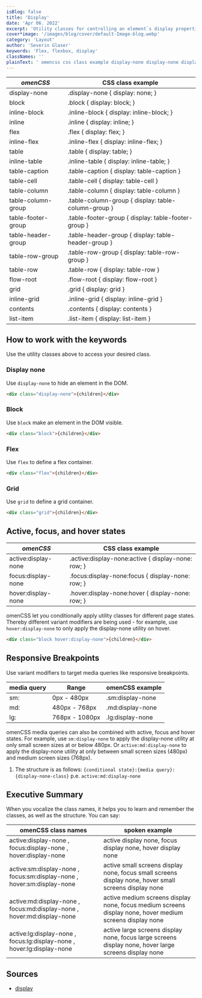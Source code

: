 ```yaml
---
isBlog: false
title: 'Display'
date: 'Apr 06. 2022'
excerpt: 'Utility classes for controlling an element`s display properties.'
cover*image: '/images/blog/cover/default-Image-blog.webp'
category: 'Layout'
author: 'Severin Glaser'
keywords: 'Flex, flexbox, display'
classNames: ''
plainText: ' omencss css class example display-none display-none display: none; block block display: block; inline-block inline-block display: inline-block; inline inline display: inline; flex flex display: flex; inline-flex inline-flex display: inline-flex; table table display: table; inline-table inline-table display: inline-table; table-caption table-caption display: table-caption table-cell table-cell display: table-cell table-column table-column display: table-column table-column-group table-column-group display: table-column-group table-footer-group table-footer-group display: table-footer-group table-header-group table-header-group display: table-header-group table-row-group table-row-group display: table-row-group table-row table-row display: table-row flow-root flow-root display: flow-root grid grid display: grid inline-grid inline-grid display: inline-grid contents contents display: contents list-item list-item display: list-item how to work with the keywords use the utility classes above to access your desired class display none use `display-none` to hide an element in the dom  block use `block` make an element in the dom visible  flex use `flex` to define a flex container  grid use `grid` to define a grid container  active focus and hover states omencss css class example active:display-none active :display-none:active display-none: row; focus:display-none focus :display-none:focus display-none: row; hover:display-none hover :display-none:hover display-none: row; omencss let you conditionally apply utility classes for different page states thereby different variant modifiers are being used for example use `hover:display-none` to only apply the display-none utility on hover  responsive breakpoints use variant modifiers to target media queries like responsive breakpoints media query range omencss example sm: 0px 480px sm:display-none md: 480px 768px md:display-none lg: 768px 1080px lg:display-none omencss media queries can also be combined with active focus and hover states for example use `sm:display-none` to apply the display-none utility at only small screen sizes at or below 480px or `active:md:display-none` to apply the display-none utility at only between small screen sizes 480px and medium screen sizes 768px 1 the structure is as follows: ` conditional state : media query : display-none-class ` p e `active:md:display-none` executive summary when you vocalize the class names it helps you to learn and remember the classes as well as the structure you can say: omencss class names spoken example active:display-none focus:display-none hover:display-none active display none focus display none hover display none active:sm:display-none focus:sm:display-none hover:sm:display-none active small screens display none focus small screens display none hover small screens display none active:md:display-none focus:md:display-none hover:md:display-none active medium screens display none focus medium screens display none hover medium screens display none active:lg:display-none focus:lg:display-none hover:lg:display-none active large screens display none focus large screens display none hover large screens display none sources display https: developer mozilla org en-us docs web css display '
---
```


| _omenCSS_          | CSS class example                                   |
| ------------------ | --------------------------------------------------- |
| display-none       | .display-none { display: none; }                    |
| block              | .block { display: block; }                          |
| inline-block       | .inline-block { display: inline-block; }            |
| inline             | .inline { display: inline; }                        |
| flex               | .flex { display: flex; }                            |
| inline-flex        | .inline-flex { display: inline-flex; }              |
| table              | .table { display: table; }                          |
| inline-table       | .inline-table { display: inline-table; }            |
| table-caption      | .table-caption { display: table-caption }           |
| table-cell         | .table-cell { display: table-cell }                 |
| table-column       | .table-column { display: table-column }             |
| table-column-group | .table-column-group { display: table-column-group } |
| table-footer-group | .table-footer-group { display: table-footer-group } |
| table-header-group | .table-header-group { display: table-header-group } |
| table-row-group    | .table-row-group { display: table-row-group }       |
| table-row          | .table-row { display: table-row }                   |
| flow-root          | .flow-root { display: flow-root }                   |
| grid               | .grid { display: grid }                             |
| inline-grid        | .inline-grid { display: inline-grid }               |
| contents           | .contents { display: contents }                     |
| list-item          | .list-item { display: list-item }                   |

## How to work with the keywords

Use the utility classes above to access your desired class.

### Display none

Use `display-none` to hide an element in the DOM.

```html
<div class="display-none">{children}</div>
```

### Block

Use `block` make an element in the DOM visible.

```html
<div class="block">{children}</div>
```

### Flex

Use `flex` to define a flex container.

```html
<div class="flex">{children}</div>
```

### Grid

Use `grid` to define a grid container.

```html
<div class="grid">{children}</div>
```

## Active, focus, and hover states

| _omenCSS_           | CSS class example                                   |
| ------------------- | --------------------------------------------------- |
| active:display-none | .active\:display-none:active { display-none: row; } |
| focus:display-none  | .focus\:display-none:focus { display-none: row; }   |
| hover:display-none  | .hover\:display-none:hover { display-none: row; }   |

omenCSS let you conditionally apply utility classes for different page states. Thereby different variant modifiers are being used - for example, use `hover:display-none` to only apply the display-none utility on hover.

```html
<div class="block hover:display-none">{children}</div>
```

## Responsive Breakpoints

Use variant modifiers to target media queries like responsive breakpoints.

| media query | Range          | omenCSS example  |
| ----------- | -------------- | ---------------- |
| sm:         | 0px - 480px    | .sm:display-none |
| md:         | 480px - 768px  | .md:display-none |
| lg:         | 768px - 1080px | .lg:display-none |

omenCSS media queries can also be combined with active, focus and hover states. For example, use `sm:display-none` to apply the display-none utility at only small screen sizes at or below 480px. Or `active:md:display-none` to apply the display-none utility at only between small screen sizes (480px) and medium screen sizes (768px).

1. The structure is as follows: `{conditional state}:{media query}:{display-none-class}` p.e. `active:md:display-none`

## Executive Summary

When you vocalize the class names, it helps you to learn and remember the classes, as well as the structure. You can say:

| omenCSS class names                                                    | spoken example                                                                                           |
| ---------------------------------------------------------------------- | -------------------------------------------------------------------------------------------------------- |
| active:display-none , focus:display-none , hover:display-none          | active display none, focus display none, hover display none                                              |
| active:sm:display-none , focus:sm:display-none , hover:sm:display-none | active small screens display none, focus small screens display none, hover small screens display none    |
| active:md:display-none , focus:md:display-none , hover:md:display-none | active medium screens display none, focus medium screens display none, hover medium screens display none |
| active:lg:display-none , focus:lg:display-none , hover:lg:display-none | active large screens display none, focus large screens display none, hover large screens display none    |

## Sources

- [display](https://developer.mozilla.org/en-US/docs/Web/CSS/display)
